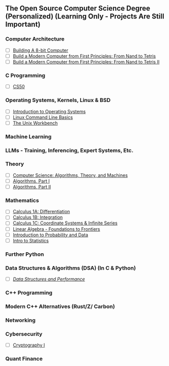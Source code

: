 ## The Open Source Computer Science Degree (Personalized) (Learning Only - Projects Are Still Important)

### Computer Architecture
- [ ] [Building A 8-bit Computer](https://www.youtube.com/watch?v=HyznrdDSSGM&list=PLowKtXNTBypGqImE405J2565dvjafglHU)
- [ ] [Build a Modern Computer from First Principles: From Nand to Tetris](https://imp.i384100.net/6b13dV)
- [ ] [Build a Modern Computer from First Principles: From Nand to Tetris II](https://imp.i384100.net/dovNVq)

### C Programming
- [ ] [CS50](https://www.edx.org/course/cs50s-introduction-computer-science-harvardx-cs50x)

### Operating Systems, Kernels, Linux & BSD
- [ ] [Introduction to Operating Systems](https://imp.i115008.net/introduction-to-operating-systems)
- [ ] [Linux Command Line Basics](https://imp.i115008.net/linux-command-line-basics)
- [ ] [The Unix Workbench](https://imp.i384100.net/QOXZ4P)

### Machine Learning

### LLMs - Training, Inferencing, Expert Systems, Etc.

### Theory
- [ ] [Computer Science: Algorithms, Theory, and Machines](https://imp.i384100.net/7mVROr)
- [ ] [Algorithms, Part I](https://imp.i384100.net/DVm9eo)
- [ ] [Algorithms, Part II](https://imp.i384100.net/jW4xyv)

### Mathematics
- [ ] [Calculus 1A: Differentiation](https://www.edx.org/course/calculus-1a-differentiation)
- [ ] [Calculus 1B: Integration](https://www.edx.org/course/calculus-1b-integration)
- [ ] [Calculus 1C: Coordinate Systems & Infinite Series](https://www.edx.org/course/calculus-1c-coordinate-systems-infinite-mitx-18-01-3x-0)
- [ ] [Linear Algebra - Foundations to Frontiers](https://www.edx.org/course/linear-algebra-foundations-to-frontiers)
- [ ] [Introduction to Probability and Data](https://imp.i384100.net/9WZ4E0)
- [ ] [Intro to Statistics ](https://imp.i115008.net/intro-to-statistics)

### Further Python

### Data Structures & Algorithms (DSA) (In C & Python)
- [ ] *[Data Structures and Performance](https://imp.i384100.net/oevm0b)*

### C++ Programming

### Modern C++ Alternatives (Rust/Z/ Carbon)

### Networking

### Cybersecurity
- [ ] [Cryptography I](https://imp.i384100.net/DVm9ej)

### Quant Finance
